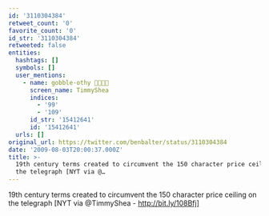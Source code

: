 ```yaml
---
id: '3110304384'
retweet_count: '0'
favorite_count: '0'
id_str: '3110304384'
retweeted: false
entities:
  hashtags: []
  symbols: []
  user_mentions:
    - name: gobble-othy 🚊🛫🏳️‍🌈
      screen_name: TimmyShea
      indices:
        - '99'
        - '109'
      id_str: '15412641'
      id: '15412641'
  urls: []
original_url: https://twitter.com/benbalter/status/3110304384
date: '2009-08-03T20:00:37.000Z'
title: >-
  19th century terms created to circumvent the 150 character price ceiling on
  the telegraph [NYT via @…
---
```


19th century terms created to circumvent the 150 character price ceiling on the telegraph [NYT via @TimmyShea - http://bit.ly/108Bfj]